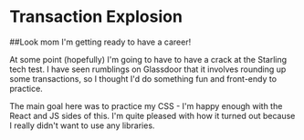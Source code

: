 # Transaction Explosion

##Look mom I'm getting ready to have a career!

At some point (hopefully) I'm going to have to have a crack at the Starling tech test. I have seen rumblings on Glassdoor that it involves rounding up some transactions, so I thought I'd do something fun and front-endy to practice.

The main goal here was to practice my CSS - I'm happy enough with the React and JS sides of this. I'm quite pleased with how it turned out because I really didn't want to use any libraries.
